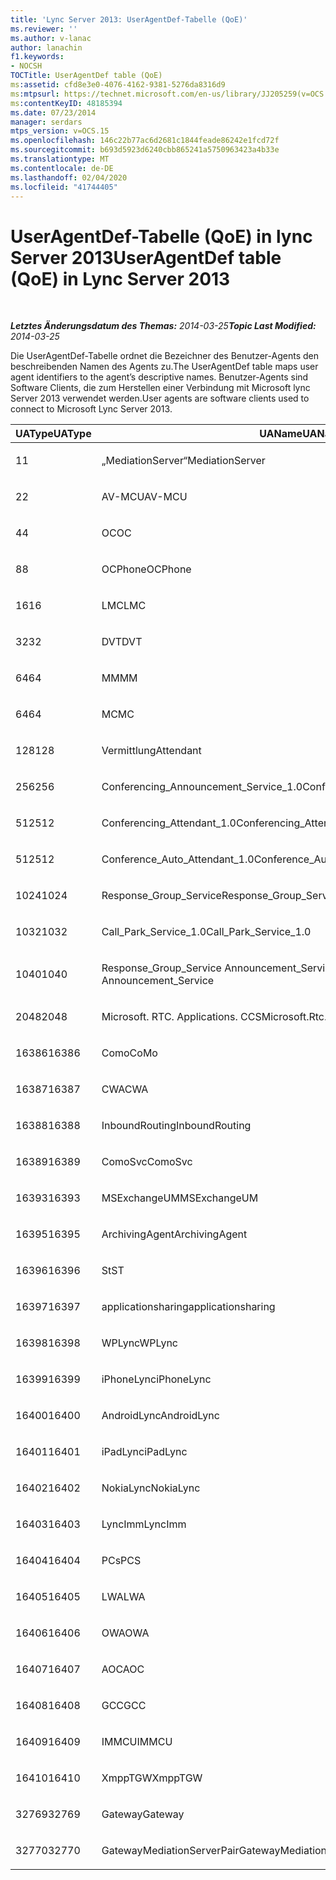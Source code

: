 ```yaml
---
title: 'Lync Server 2013: UserAgentDef-Tabelle (QoE)'
ms.reviewer: ''
ms.author: v-lanac
author: lanachin
f1.keywords:
- NOCSH
TOCTitle: UserAgentDef table (QoE)
ms:assetid: cfd8e3e0-4076-4162-9381-5276da8316d9
ms:mtpsurl: https://technet.microsoft.com/en-us/library/JJ205259(v=OCS.15)
ms:contentKeyID: 48185394
ms.date: 07/23/2014
manager: serdars
mtps_version: v=OCS.15
ms.openlocfilehash: 146c22b77ac6d2681c1844feade86242e1fcd72f
ms.sourcegitcommit: b693d5923d6240cbb865241a5750963423a4b33e
ms.translationtype: MT
ms.contentlocale: de-DE
ms.lasthandoff: 02/04/2020
ms.locfileid: "41744405"
---
```

<div data-xmlns="http://www.w3.org/1999/xhtml">

<div class="topic" data-xmlns="http://www.w3.org/1999/xhtml" data-msxsl="urn:schemas-microsoft-com:xslt" data-cs="http://msdn.microsoft.com/en-us/">

<div data-asp="http://msdn2.microsoft.com/asp">

# <a name="useragentdef-table-qoe-in-lync-server-2013"></a><span data-ttu-id="073be-102">UserAgentDef-Tabelle (QoE) in lync Server 2013</span><span class="sxs-lookup"><span data-stu-id="073be-102">UserAgentDef table (QoE) in Lync Server 2013</span></span>

</div>

<div id="mainSection">

<div id="mainBody">

<span> </span>

<span data-ttu-id="073be-103">_**Letztes Änderungsdatum des Themas:** 2014-03-25_</span><span class="sxs-lookup"><span data-stu-id="073be-103">_**Topic Last Modified:** 2014-03-25_</span></span>

<span data-ttu-id="073be-104">Die UserAgentDef-Tabelle ordnet die Bezeichner des Benutzer-Agents den beschreibenden Namen des Agents zu.</span><span class="sxs-lookup"><span data-stu-id="073be-104">The UserAgentDef table maps user agent identifiers to the agent’s descriptive names.</span></span> <span data-ttu-id="073be-105">Benutzer-Agents sind Software Clients, die zum Herstellen einer Verbindung mit Microsoft lync Server 2013 verwendet werden.</span><span class="sxs-lookup"><span data-stu-id="073be-105">User agents are software clients used to connect to Microsoft Lync Server 2013.</span></span>


<table>
<colgroup>
<col style="width: 33%" />
<col style="width: 33%" />
<col style="width: 33%" />
</colgroup>
<thead>
<tr class="header">
<th><span data-ttu-id="073be-106">UAType</span><span class="sxs-lookup"><span data-stu-id="073be-106">UAType</span></span></th>
<th><span data-ttu-id="073be-107">UAName</span><span class="sxs-lookup"><span data-stu-id="073be-107">UAName</span></span></th>
<th><span data-ttu-id="073be-108">UACategory</span><span class="sxs-lookup"><span data-stu-id="073be-108">UACategory</span></span></th>
</tr>
</thead>
<tbody>
<tr class="odd">
<td><p><span data-ttu-id="073be-109">1</span><span class="sxs-lookup"><span data-stu-id="073be-109">1</span></span></p></td>
<td><p><span data-ttu-id="073be-110">„MediationServer“</span><span class="sxs-lookup"><span data-stu-id="073be-110">MediationServer</span></span></p></td>
<td><p><span data-ttu-id="073be-111">„MediationServer“</span><span class="sxs-lookup"><span data-stu-id="073be-111">MediationServer</span></span></p></td>
</tr>
<tr class="even">
<td><p><span data-ttu-id="073be-112">2</span><span class="sxs-lookup"><span data-stu-id="073be-112">2</span></span></p></td>
<td><p><span data-ttu-id="073be-113">AV-MCU</span><span class="sxs-lookup"><span data-stu-id="073be-113">AV-MCU</span></span></p></td>
<td><p><span data-ttu-id="073be-114">AV-MCU</span><span class="sxs-lookup"><span data-stu-id="073be-114">AV-MCU</span></span></p></td>
</tr>
<tr class="odd">
<td><p><span data-ttu-id="073be-115">4</span><span class="sxs-lookup"><span data-stu-id="073be-115">4</span></span></p></td>
<td><p><span data-ttu-id="073be-116">OC</span><span class="sxs-lookup"><span data-stu-id="073be-116">OC</span></span></p></td>
<td><p><span data-ttu-id="073be-117">OC</span><span class="sxs-lookup"><span data-stu-id="073be-117">OC</span></span></p></td>
</tr>
<tr class="even">
<td><p><span data-ttu-id="073be-118">8</span><span class="sxs-lookup"><span data-stu-id="073be-118">8</span></span></p></td>
<td><p><span data-ttu-id="073be-119">OCPhone</span><span class="sxs-lookup"><span data-stu-id="073be-119">OCPhone</span></span></p></td>
<td><p><span data-ttu-id="073be-120">OCPhone</span><span class="sxs-lookup"><span data-stu-id="073be-120">OCPhone</span></span></p></td>
</tr>
<tr class="odd">
<td><p><span data-ttu-id="073be-121">16</span><span class="sxs-lookup"><span data-stu-id="073be-121">16</span></span></p></td>
<td><p><span data-ttu-id="073be-122">LMC</span><span class="sxs-lookup"><span data-stu-id="073be-122">LMC</span></span></p></td>
<td><p><span data-ttu-id="073be-123">LMC</span><span class="sxs-lookup"><span data-stu-id="073be-123">LMC</span></span></p></td>
</tr>
<tr class="even">
<td><p><span data-ttu-id="073be-124">32</span><span class="sxs-lookup"><span data-stu-id="073be-124">32</span></span></p></td>
<td><p><span data-ttu-id="073be-125">DVT</span><span class="sxs-lookup"><span data-stu-id="073be-125">DVT</span></span></p></td>
<td><p><span data-ttu-id="073be-126">DVT</span><span class="sxs-lookup"><span data-stu-id="073be-126">DVT</span></span></p></td>
</tr>
<tr class="odd">
<td><p><span data-ttu-id="073be-127">64</span><span class="sxs-lookup"><span data-stu-id="073be-127">64</span></span></p></td>
<td><p><span data-ttu-id="073be-128">MM</span><span class="sxs-lookup"><span data-stu-id="073be-128">MM</span></span></p></td>
<td><p><span data-ttu-id="073be-129">MM</span><span class="sxs-lookup"><span data-stu-id="073be-129">MM</span></span></p></td>
</tr>
<tr class="even">
<td><p><span data-ttu-id="073be-130">64</span><span class="sxs-lookup"><span data-stu-id="073be-130">64</span></span></p></td>
<td><p><span data-ttu-id="073be-131">MC</span><span class="sxs-lookup"><span data-stu-id="073be-131">MC</span></span></p></td>
<td><p><span data-ttu-id="073be-132">MM</span><span class="sxs-lookup"><span data-stu-id="073be-132">MM</span></span></p></td>
</tr>
<tr class="odd">
<td><p><span data-ttu-id="073be-133">128</span><span class="sxs-lookup"><span data-stu-id="073be-133">128</span></span></p></td>
<td><p><span data-ttu-id="073be-134">Vermittlung</span><span class="sxs-lookup"><span data-stu-id="073be-134">Attendant</span></span></p></td>
<td><p><span data-ttu-id="073be-135">Vermittlung</span><span class="sxs-lookup"><span data-stu-id="073be-135">Attendant</span></span></p></td>
</tr>
<tr class="even">
<td><p><span data-ttu-id="073be-136">256</span><span class="sxs-lookup"><span data-stu-id="073be-136">256</span></span></p></td>
<td><p><span data-ttu-id="073be-137">Conferencing_Announcement_Service_1.0</span><span class="sxs-lookup"><span data-stu-id="073be-137">Conferencing_Announcement_Service_1.0</span></span></p></td>
<td><p><span data-ttu-id="073be-138">CAS</span><span class="sxs-lookup"><span data-stu-id="073be-138">CAS</span></span></p></td>
</tr>
<tr class="odd">
<td><p><span data-ttu-id="073be-139">512</span><span class="sxs-lookup"><span data-stu-id="073be-139">512</span></span></p></td>
<td><p><span data-ttu-id="073be-140">Conferencing_Attendant_1.0</span><span class="sxs-lookup"><span data-stu-id="073be-140">Conferencing_Attendant_1.0</span></span></p></td>
<td><p><span data-ttu-id="073be-141">CAA</span><span class="sxs-lookup"><span data-stu-id="073be-141">CAA</span></span></p></td>
</tr>
<tr class="even">
<td><p><span data-ttu-id="073be-142">512</span><span class="sxs-lookup"><span data-stu-id="073be-142">512</span></span></p></td>
<td><p><span data-ttu-id="073be-143">Conference_Auto_Attendant_1.0</span><span class="sxs-lookup"><span data-stu-id="073be-143">Conference_Auto_Attendant_1.0</span></span></p></td>
<td><p><span data-ttu-id="073be-144">CAA</span><span class="sxs-lookup"><span data-stu-id="073be-144">CAA</span></span></p></td>
</tr>
<tr class="odd">
<td><p><span data-ttu-id="073be-145">1024</span><span class="sxs-lookup"><span data-stu-id="073be-145">1024</span></span></p></td>
<td><p><span data-ttu-id="073be-146">Response_Group_Service</span><span class="sxs-lookup"><span data-stu-id="073be-146">Response_Group_Service</span></span></p></td>
<td><p><span data-ttu-id="073be-147">RGS</span><span class="sxs-lookup"><span data-stu-id="073be-147">RGS</span></span></p></td>
</tr>
<tr class="even">
<td><p><span data-ttu-id="073be-148">1032</span><span class="sxs-lookup"><span data-stu-id="073be-148">1032</span></span></p></td>
<td><p><span data-ttu-id="073be-149">Call_Park_Service_1.0</span><span class="sxs-lookup"><span data-stu-id="073be-149">Call_Park_Service_1.0</span></span></p></td>
<td><p><span data-ttu-id="073be-150">CPS</span><span class="sxs-lookup"><span data-stu-id="073be-150">CPS</span></span></p></td>
</tr>
<tr class="odd">
<td><p><span data-ttu-id="073be-151">1040</span><span class="sxs-lookup"><span data-stu-id="073be-151">1040</span></span></p></td>
<td><p><span data-ttu-id="073be-152">Response_Group_Service Announcement_Service</span><span class="sxs-lookup"><span data-stu-id="073be-152">Response_Group_Service Announcement_Service</span></span></p></td>
<td><p><span data-ttu-id="073be-153">Als</span><span class="sxs-lookup"><span data-stu-id="073be-153">AS</span></span></p></td>
</tr>
<tr class="even">
<td><p><span data-ttu-id="073be-154">2048</span><span class="sxs-lookup"><span data-stu-id="073be-154">2048</span></span></p></td>
<td><p><span data-ttu-id="073be-155">Microsoft. RTC. Applications. CCS</span><span class="sxs-lookup"><span data-stu-id="073be-155">Microsoft.Rtc.Applications.Ccs</span></span></p></td>
<td><p><span data-ttu-id="073be-156">CCS</span><span class="sxs-lookup"><span data-stu-id="073be-156">CCS</span></span></p></td>
</tr>
<tr class="odd">
<td><p><span data-ttu-id="073be-157">16386</span><span class="sxs-lookup"><span data-stu-id="073be-157">16386</span></span></p></td>
<td><p><span data-ttu-id="073be-158">Como</span><span class="sxs-lookup"><span data-stu-id="073be-158">CoMo</span></span></p></td>
<td><p><span data-ttu-id="073be-159">Como</span><span class="sxs-lookup"><span data-stu-id="073be-159">CoMo</span></span></p></td>
</tr>
<tr class="even">
<td><p><span data-ttu-id="073be-160">16387</span><span class="sxs-lookup"><span data-stu-id="073be-160">16387</span></span></p></td>
<td><p><span data-ttu-id="073be-161">CWA</span><span class="sxs-lookup"><span data-stu-id="073be-161">CWA</span></span></p></td>
<td><p><span data-ttu-id="073be-162">CWA</span><span class="sxs-lookup"><span data-stu-id="073be-162">CWA</span></span></p></td>
</tr>
<tr class="odd">
<td><p><span data-ttu-id="073be-163">16388</span><span class="sxs-lookup"><span data-stu-id="073be-163">16388</span></span></p></td>
<td><p><span data-ttu-id="073be-164">InboundRouting</span><span class="sxs-lookup"><span data-stu-id="073be-164">InboundRouting</span></span></p></td>
<td><p><span data-ttu-id="073be-165">InboundRouting</span><span class="sxs-lookup"><span data-stu-id="073be-165">InboundRouting</span></span></p></td>
</tr>
<tr class="even">
<td><p><span data-ttu-id="073be-166">16389</span><span class="sxs-lookup"><span data-stu-id="073be-166">16389</span></span></p></td>
<td><p><span data-ttu-id="073be-167">ComoSvc</span><span class="sxs-lookup"><span data-stu-id="073be-167">ComoSvc</span></span></p></td>
<td><p><span data-ttu-id="073be-168">ComoSvc</span><span class="sxs-lookup"><span data-stu-id="073be-168">ComoSvc</span></span></p></td>
</tr>
<tr class="odd">
<td><p><span data-ttu-id="073be-169">16393</span><span class="sxs-lookup"><span data-stu-id="073be-169">16393</span></span></p></td>
<td><p><span data-ttu-id="073be-170">MSExchangeUM</span><span class="sxs-lookup"><span data-stu-id="073be-170">MSExchangeUM</span></span></p></td>
<td><p><span data-ttu-id="073be-171">ExUM</span><span class="sxs-lookup"><span data-stu-id="073be-171">ExUM</span></span></p></td>
</tr>
<tr class="even">
<td><p><span data-ttu-id="073be-172">16395</span><span class="sxs-lookup"><span data-stu-id="073be-172">16395</span></span></p></td>
<td><p><span data-ttu-id="073be-173">ArchivingAgent</span><span class="sxs-lookup"><span data-stu-id="073be-173">ArchivingAgent</span></span></p></td>
<td><p><span data-ttu-id="073be-174">ARCHAGENT</span><span class="sxs-lookup"><span data-stu-id="073be-174">ARCHAGENT</span></span></p></td>
</tr>
<tr class="odd">
<td><p><span data-ttu-id="073be-175">16396</span><span class="sxs-lookup"><span data-stu-id="073be-175">16396</span></span></p></td>
<td><p><span data-ttu-id="073be-176">St</span><span class="sxs-lookup"><span data-stu-id="073be-176">ST</span></span></p></td>
<td><p><span data-ttu-id="073be-177">St</span><span class="sxs-lookup"><span data-stu-id="073be-177">ST</span></span></p></td>
</tr>
<tr class="even">
<td><p><span data-ttu-id="073be-178">16397</span><span class="sxs-lookup"><span data-stu-id="073be-178">16397</span></span></p></td>
<td><p><span data-ttu-id="073be-179">applicationsharing</span><span class="sxs-lookup"><span data-stu-id="073be-179">applicationsharing</span></span></p></td>
<td><p><span data-ttu-id="073be-180">ASMCU</span><span class="sxs-lookup"><span data-stu-id="073be-180">ASMCU</span></span></p></td>
</tr>
<tr class="odd">
<td><p><span data-ttu-id="073be-181">16398</span><span class="sxs-lookup"><span data-stu-id="073be-181">16398</span></span></p></td>
<td><p><span data-ttu-id="073be-182">WPLync</span><span class="sxs-lookup"><span data-stu-id="073be-182">WPLync</span></span></p></td>
<td><p><span data-ttu-id="073be-183">WPLync</span><span class="sxs-lookup"><span data-stu-id="073be-183">WPLync</span></span></p></td>
</tr>
<tr class="even">
<td><p><span data-ttu-id="073be-184">16399</span><span class="sxs-lookup"><span data-stu-id="073be-184">16399</span></span></p></td>
<td><p><span data-ttu-id="073be-185">iPhoneLync</span><span class="sxs-lookup"><span data-stu-id="073be-185">iPhoneLync</span></span></p></td>
<td><p><span data-ttu-id="073be-186">iPhoneLync</span><span class="sxs-lookup"><span data-stu-id="073be-186">iPhoneLync</span></span></p></td>
</tr>
<tr class="odd">
<td><p><span data-ttu-id="073be-187">16400</span><span class="sxs-lookup"><span data-stu-id="073be-187">16400</span></span></p></td>
<td><p><span data-ttu-id="073be-188">AndroidLync</span><span class="sxs-lookup"><span data-stu-id="073be-188">AndroidLync</span></span></p></td>
<td><p><span data-ttu-id="073be-189">AndroidLync</span><span class="sxs-lookup"><span data-stu-id="073be-189">AndroidLync</span></span></p></td>
</tr>
<tr class="even">
<td><p><span data-ttu-id="073be-190">16401</span><span class="sxs-lookup"><span data-stu-id="073be-190">16401</span></span></p></td>
<td><p><span data-ttu-id="073be-191">iPadLync</span><span class="sxs-lookup"><span data-stu-id="073be-191">iPadLync</span></span></p></td>
<td><p><span data-ttu-id="073be-192">iPadLync</span><span class="sxs-lookup"><span data-stu-id="073be-192">iPadLync</span></span></p></td>
</tr>
<tr class="odd">
<td><p><span data-ttu-id="073be-193">16402</span><span class="sxs-lookup"><span data-stu-id="073be-193">16402</span></span></p></td>
<td><p><span data-ttu-id="073be-194">NokiaLync</span><span class="sxs-lookup"><span data-stu-id="073be-194">NokiaLync</span></span></p></td>
<td><p><span data-ttu-id="073be-195">NokiaLync</span><span class="sxs-lookup"><span data-stu-id="073be-195">NokiaLync</span></span></p></td>
</tr>
<tr class="even">
<td><p><span data-ttu-id="073be-196">16403</span><span class="sxs-lookup"><span data-stu-id="073be-196">16403</span></span></p></td>
<td><p><span data-ttu-id="073be-197">LyncImm</span><span class="sxs-lookup"><span data-stu-id="073be-197">LyncImm</span></span></p></td>
<td><p><span data-ttu-id="073be-198">LyncImm</span><span class="sxs-lookup"><span data-stu-id="073be-198">LyncImm</span></span></p></td>
</tr>
<tr class="odd">
<td><p><span data-ttu-id="073be-199">16404</span><span class="sxs-lookup"><span data-stu-id="073be-199">16404</span></span></p></td>
<td><p><span data-ttu-id="073be-200">PCs</span><span class="sxs-lookup"><span data-stu-id="073be-200">PCS</span></span></p></td>
<td><p><span data-ttu-id="073be-201">PCs</span><span class="sxs-lookup"><span data-stu-id="073be-201">PCS</span></span></p></td>
</tr>
<tr class="even">
<td><p><span data-ttu-id="073be-202">16405</span><span class="sxs-lookup"><span data-stu-id="073be-202">16405</span></span></p></td>
<td><p><span data-ttu-id="073be-203">LWA</span><span class="sxs-lookup"><span data-stu-id="073be-203">LWA</span></span></p></td>
<td><p><span data-ttu-id="073be-204">LWA</span><span class="sxs-lookup"><span data-stu-id="073be-204">LWA</span></span></p></td>
</tr>
<tr class="odd">
<td><p><span data-ttu-id="073be-205">16406</span><span class="sxs-lookup"><span data-stu-id="073be-205">16406</span></span></p></td>
<td><p><span data-ttu-id="073be-206">OWA</span><span class="sxs-lookup"><span data-stu-id="073be-206">OWA</span></span></p></td>
<td><p><span data-ttu-id="073be-207">OWA</span><span class="sxs-lookup"><span data-stu-id="073be-207">OWA</span></span></p></td>
</tr>
<tr class="even">
<td><p><span data-ttu-id="073be-208">16407</span><span class="sxs-lookup"><span data-stu-id="073be-208">16407</span></span></p></td>
<td><p><span data-ttu-id="073be-209">AOC</span><span class="sxs-lookup"><span data-stu-id="073be-209">AOC</span></span></p></td>
<td><p><span data-ttu-id="073be-210">AOC</span><span class="sxs-lookup"><span data-stu-id="073be-210">AOC</span></span></p></td>
</tr>
<tr class="odd">
<td><p><span data-ttu-id="073be-211">16408</span><span class="sxs-lookup"><span data-stu-id="073be-211">16408</span></span></p></td>
<td><p><span data-ttu-id="073be-212">GCC</span><span class="sxs-lookup"><span data-stu-id="073be-212">GCC</span></span></p></td>
<td><p><span data-ttu-id="073be-213">GCC</span><span class="sxs-lookup"><span data-stu-id="073be-213">GCC</span></span></p></td>
</tr>
<tr class="even">
<td><p><span data-ttu-id="073be-214">16409</span><span class="sxs-lookup"><span data-stu-id="073be-214">16409</span></span></p></td>
<td><p><span data-ttu-id="073be-215">IMMCU</span><span class="sxs-lookup"><span data-stu-id="073be-215">IMMCU</span></span></p></td>
<td><p><span data-ttu-id="073be-216">IMMCU</span><span class="sxs-lookup"><span data-stu-id="073be-216">IMMCU</span></span></p></td>
</tr>
<tr class="odd">
<td><p><span data-ttu-id="073be-217">16410</span><span class="sxs-lookup"><span data-stu-id="073be-217">16410</span></span></p></td>
<td><p><span data-ttu-id="073be-218">XmppTGW</span><span class="sxs-lookup"><span data-stu-id="073be-218">XmppTGW</span></span></p></td>
<td><p><span data-ttu-id="073be-219">XmppGateway</span><span class="sxs-lookup"><span data-stu-id="073be-219">XmppGateway</span></span></p></td>
</tr>
<tr class="even">
<td><p><span data-ttu-id="073be-220">32769</span><span class="sxs-lookup"><span data-stu-id="073be-220">32769</span></span></p></td>
<td><p><span data-ttu-id="073be-221">Gateway</span><span class="sxs-lookup"><span data-stu-id="073be-221">Gateway</span></span></p></td>
<td><p><span data-ttu-id="073be-222">Gateway</span><span class="sxs-lookup"><span data-stu-id="073be-222">Gateway</span></span></p></td>
</tr>
<tr class="odd">
<td><p><span data-ttu-id="073be-223">32770</span><span class="sxs-lookup"><span data-stu-id="073be-223">32770</span></span></p></td>
<td><p><span data-ttu-id="073be-224">GatewayMediationServerPair</span><span class="sxs-lookup"><span data-stu-id="073be-224">GatewayMediationServerPair</span></span></p></td>
<td><p><span data-ttu-id="073be-225">GatewayMediationServerPair</span><span class="sxs-lookup"><span data-stu-id="073be-225">GatewayMediationServerPair</span></span></p></td>
</tr>
</tbody>
</table>


</div>

<span> </span>

</div>

</div>

</div>

